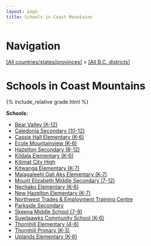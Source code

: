```yaml
---
layout: page
title: Schools in Coast Mountains
---
```

# Navigation

[[All countries/states/provinces]](../..) > [[All B.C. districts]](..)

# Schools in Coast Mountains

{% include_relative grade.html %}

**Schools:**

- [Bear Valley (K-12)](Bear_Valley_(K-12).md)
- [Caledonia Secondary (10-12)](Caledonia_Secondary_(10-12).md)
- [Cassie Hall Elementary (K-6)](Cassie_Hall_Elementary_(K-6).md)
- [Ecole Mountainview (K-6)](Ecole_Mountainview_(K-6).md)
- [Hazelton Secondary (8-12)](Hazelton_Secondary_(8-12).md)
- [Kildala Elementary (K-6)](Kildala_Elementary_(K-6).md)
- [Kitimat City High](Kitimat_City_High.md)
- [Kitwanga Elementary (K-7)](Kitwanga_Elementary_(K-7).md)
- [Majagaleehl Gali Aks Elementary (K-7)](Majagaleehl_Gali_Aks_Elementary_(K-7).md)
- [Mount Elizabeth Middle Secondary (7-12)](Mount_Elizabeth_Middle_Secondary_(7-12).md)
- [Nechako Elementary (K-6)](Nechako_Elementary_(K-6).md)
- [New Hazelton Elementary (K-7)](New_Hazelton_Elementary_(K-7).md)
- [Northwest Trades & Employment Training Centre](Northwest_Trades_&_Employment_Training_Centre.md)
- [Parkside Secondary](Parkside_Secondary.md)
- [Skeena Middle School (7-9)](Skeena_Middle_School_(7-9).md)
- [Suwilaawks Community School (K-6)](Suwilaawks_Community_School_(K-6).md)
- [Thornhill Elementary (4-6)](Thornhill_Elementary_(4-6).md)
- [Thornhill Primary (K-3)](Thornhill_Primary_(K-3).md)
- [Uplands Elementary (K-6)](Uplands_Elementary_(K-6).md)
